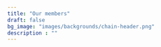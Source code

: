 ```yaml
---
title: "Our members"
draft: false
bg_image: "images/backgrounds/chain-header.png"
description : ""
---
```


